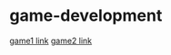 # game-development
[game1 link](https://www.youtube.com/watch?v=iEn0ozP-jxc)
[game2 link](https://www.youtube.com/watch?v=pib4IWX_9RM)
